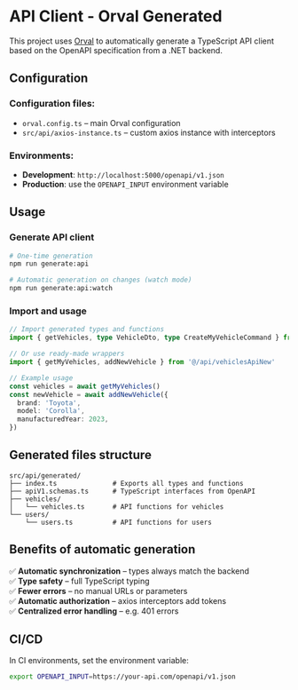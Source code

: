# API Client - Orval Generated

This project uses [Orval](https://orval.dev/) to automatically generate a TypeScript API client based on the OpenAPI specification from a .NET backend.

## Configuration

### Configuration files:

- `orval.config.ts` – main Orval configuration
- `src/api/axios-instance.ts` – custom axios instance with interceptors

### Environments:

- **Development**: `http://localhost:5000/openapi/v1.json`
- **Production**: use the `OPENAPI_INPUT` environment variable

## Usage

### Generate API client

```bash
# One-time generation
npm run generate:api

# Automatic generation on changes (watch mode)
npm run generate:api:watch
```

### Import and usage

```typescript
// Import generated types and functions
import { getVehicles, type VehicleDto, type CreateMyVehicleCommand } from '@/api/generated'

// Or use ready-made wrappers
import { getMyVehicles, addNewVehicle } from '@/api/vehiclesApiNew'

// Example usage
const vehicles = await getMyVehicles()
const newVehicle = await addNewVehicle({
  brand: 'Toyota',
  model: 'Corolla',
  manufacturedYear: 2023,
})
```

## Generated files structure

```
src/api/generated/
├── index.ts              # Exports all types and functions
├── apiV1.schemas.ts      # TypeScript interfaces from OpenAPI
├── vehicles/
│   └── vehicles.ts       # API functions for vehicles
└── users/
    └── users.ts          # API functions for users
```

## Benefits of automatic generation

✅ **Automatic synchronization** – types always match the backend  
✅ **Type safety** – full TypeScript typing  
✅ **Fewer errors** – no manual URLs or parameters  
✅ **Automatic authorization** – axios interceptors add tokens  
✅ **Centralized error handling** – e.g. 401 errors

## CI/CD

In CI environments, set the environment variable:

```bash
export OPENAPI_INPUT=https://your-api.com/openapi/v1.json
```
